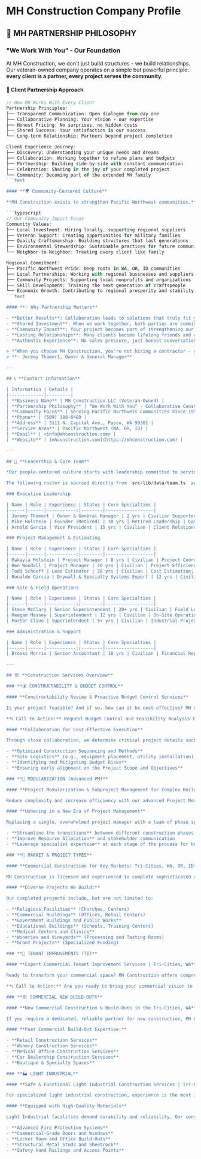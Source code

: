 # MH Construction Company Profile

## 🤝 **MH PARTNERSHIP PHILOSOPHY**

### **"We Work With You" - Our Foundation**

At MH Construction, we don't just build structures - we build relationships. Our veteran-owned company operates on a simple but powerful principle: **every client is a partner, every project serves the community**.

#### **🏡 Client Partnership Approach**

```typescript
// How MH Works With Every Client
Partnership Principles:
├── Transparent Communication: Open dialogue from day one
├── Collaborative Planning: Your vision + our expertise
├── Honest Pricing: No surprises, no hidden costs
├── Shared Success: Your satisfaction is our success
└── Long-term Relationship: Partners beyond project completion

Client Experience Journey:
├── Discovery: Understanding your unique needs and dreams
├── Collaboration: Working together to refine plans and budgets
├── Partnership: Building side-by-side with constant communication
├── Celebration: Sharing in the joy of your completed project
└── Community: Becoming part of the extended MH family
```text

#### **🌍 Community-Centered Culture**

**MH Construction exists to strengthen Pacific Northwest communities.** Every project we complete, every partnership we build, and every team member we support contributes to a stronger, more connected region.

```typescript
// Our Community Impact Focus
Community Values:
├── Local Investment: Hiring locally, supporting regional suppliers
├── Veteran Support: Creating opportunities for military families  
├── Quality Craftsmanship: Building structures that last generations
├── Environmental Stewardship: Sustainable practices for future communities
└── Neighbor-to-Neighbor: Treating every client like family

Regional Commitment:
├── Pacific Northwest Pride: Deep roots in WA, OR, ID communities
├── Local Partnerships: Working with regional businesses and suppliers
├── Community Projects: Supporting local nonprofits and organizations
├── Skill Development: Training the next generation of craftspeople
└── Economic Growth: Contributing to regional prosperity and stability
```text

#### **💡 Why Partnership Matters**

- **Better Results**: Collaboration leads to solutions that truly fit your needs
- **Shared Investment**: When we work together, both parties are committed to success  
- **Community Impact**: Your project becomes part of strengthening our shared region
- **Lasting Relationships**: Many clients become lifelong friends and community connections
- **Authentic Experience**: No sales pressure, just honest conversation about your goals

> *"When you choose MH Construction, you're not hiring a contractor - you're gaining a partner who genuinely cares about your success and our community's future."*  
> **- Jeremy Thamert, Owner & General Manager**

---

## 📞 **Contact Information**

| Information | Details |
|-------------|---------|
| **Business Name** | MH Construction LLC (Veteran-Owned) |
| **Partnership Philosophy** | "We Work With You" - Collaborative Construction Partners |
| **Community Focus** | Serving Pacific Northwest Communities Since 1995 |
| **Phone** | (509) 308-6489 |
| **Address** | 3111 N. Capital Ave., Pasco, WA 99301 |
| **Service Area** | Pacific Northwest (WA, OR, ID) |
| **Email** | <info@mhconstruction.com> |
| **Website** | [mhconstruction.com](https://mhconstruction.com) |

---

## 👥 **Leadership & Core Team**

*Our people-centered culture starts with leadership committed to serving both clients and communities.*

The following roster is sourced directly from `src/lib/data/team.ts` and grouped by functional department.

### Executive Leadership

| Name | Role | Experience | Status | Core Specialties |
|------|------|-----------:|--------|------------------|
| Jeremy Thamert | Owner & General Manager | 2 yrs | Civilian Supporter | Strategic Vision; Technology Integration; AI Adoption; Operational Leadership |
| Mike Holstein | Founder (Retired) | 30 yrs | Retired Leadership | Company Foundations; Quality Standards; Leadership; Client Trust |
| Arnold Garcia | Vice President | 15 yrs | Civilian | Client Relationships; Strategic Operations; Service Excellence; Project Oversight |

### Project Management & Estimating

| Name | Role | Experience | Status | Core Specialties |
|------|------|-----------:|--------|------------------|
| Makayla Holstein | Project Manager | 8 yrs | Civilian | Project Coordination; Timeline Management; Client Communication; Risk Mitigation |
| Ben Woodall | Project Manager | 10 yrs | Civilian | Project Efficiency; Budget Management; Resource Planning; Client Alignment |
| Todd Schoeff | Lead Estimator | 20 yrs | Civilian | Cost Estimation; Commercial Projects; Medical Facilities; Specialty Projects |
| Ronaldo Garcia | Drywall & Specialty Systems Expert | 12 yrs | Civilian | Drywall Installation; Specialty Wall Systems; Interior Finishing; Precision Craftsmanship |

### Site & Field Operations

| Name | Role | Experience | Status | Core Specialties |
|------|------|-----------:|--------|------------------|
| Steve McClary | Senior Superintendent | 20+ yrs | Civilian | Field Leadership; Multi-Phase Oversight; Safety Management; Quality Assurance |
| Reagan Massey | Superintendent | 12 yrs | Civilian | On-Site Operations; Crew Management; Quality Control; Daily Coordination |
| Porter Cline | Superintendent | 5+ yrs | Civilian | Industrial Projects; Field Coordination; Complex Logistics; Heavy Systems |

### Administration & Support

| Name | Role | Experience | Status | Core Specialties |
|------|------|-----------:|--------|------------------|
| Brooks Morris | Senior Accountant | 10 yrs | Civilian | Financial Reporting; Budget Management; Payroll; Cost Controls |

---

## 🏗️ **Construction Services Overview**

### **💰 CONSTRUCTABILITY & BUDGET CONTROL**

#### **Constructability Review & Proactive Budget Control Services**

Is your project feasible? And if so, how can it be cost-effective? MH Construction is committed to improving project planning and execution through early-stage Constructability Analysis and Budget Control. Although our headquarters are in Pasco, WA, we provide these critical pre-construction services to clients throughout Washington, Oregon, and Idaho. Our proactive approach involves collaborating closely with key subcontractors to eliminate guesswork before ground is broken.

**📞 Call to Action:** Request Budget Control and Feasibility Analysis today. Call (509) 308-6489 to learn more.

#### **Collaboration for Cost-Effective Execution**

Through close collaboration, we determine critical project details such as:

- **Optimized Construction Sequencing and Methods**
- **Site Logistics** (e.g., equipment placement, utility installation)
- **Identifying and Mitigating Budget Risks**
- **Ensuring early alignment on the Project Scope and Objectives**

### **🧩 MODULARIZATION (Advanced PM)**

#### **Project Modularization & Subproject Management for Complex Builds**

Reduce complexity and increase efficiency with our advanced Project Modularization services. This modern project management concept involves strategically dividing large, complex projects into smaller, specialized subprojects. MH Construction focuses on expert Subproject Management to help our clients complete large-scale builds more efficiently and consistently meet tight schedules in the Tri-Cities (Kennewick, WA) and beyond.

#### **Ushering in a New Era of Project Management**

Replacing a single, overwhelmed project manager with a team of phase specialists is the smart decision for large ventures. Our Modularization services:

- **Streamline the transitions** between different construction phases
- **Improve Resource Allocation** and stakeholder communication
- **Leverage specialist expertise** at each stage of the process for better quality control

### **🏢 MARKET & PROJECT TYPES**

#### **Commercial Construction for Key Markets: Tri-Cities, WA, OR, ID**

MH Construction is licensed and experienced to complete sophisticated construction projects for a wide range of commercial markets across Washington, Oregon, and Idaho. With over 150 years of collective experience, you can trust our team to bring your specific vision to life—from a high-end winery to a complex medical center throughout Benton and Franklin Counties.

#### **Diverse Projects We Build:**

Our completed projects include, but are not limited to:

- **Religious Facilities** (Churches, Centers)
- **Commercial Buildings** (Offices, Retail Centers)
- **Government Buildings and Public Works**
- **Educational Buildings** (Schools, Training Centers)
- **Medical Centers and Clinics**
- **Wineries and Vineyards** (Processing and Tasting Rooms)
- **Grant Projects** (Specialized Funding)

### **🏪 TENANT IMPROVEMENTS (TI)**

#### **Expert Commercial Tenant Improvement Services | Tri-Cities, WA**

Ready to transform your commercial space? MH Construction offers comprehensive Tenant Improvement (TI) Services throughout the Tri-Cities, WA area, including Kennewick, Richland, and Pasco. We are licensed to complete commercial renovation projects across Washington, Oregon, and Idaho. With over a decade of experience, we can quickly convert a recently purchased or leased building into a functional, beautiful space that meets your exact business requirements.

**📞 Call to Action:** Are you ready to bring your commercial vision to life? Call us right away to schedule tenant improvement services.

### **🏗️ COMMERCIAL NEW BUILD-OUTS**

#### **New Commercial Construction & Build-Outs in the Tri-Cities, WA**

If you require a dedicated, reliable partner for new construction, MH Construction offers complete Commercial Construction Services for business owners throughout the Tri-Cities (Kennewick, Richland, and Pasco). Whether you want to build a small corporate office or a large vehicle dealership, we construct a space where your business can thrive. We partner with the best architects and utilize top-grade materials to ensure structural integrity and successful project goals.

#### **Past Commercial Build-Out Expertise:**

- **Retail Construction Services**
- **Winery Construction Services**
- **Medical Office Construction Services**
- **Car Dealership Construction Services**
- **Boutique & Specialty Spaces**

### **🏭 LIGHT INDUSTRIAL**

#### **Safe & Functional Light Industrial Construction Services | Tri-Cities**

For specialized light industrial construction, experience is the most important factor. MH Construction has been providing Light Industrial Construction Services for over a decade to business owners in the Tri-Cities, WA (Kennewick, Richland, Pasco) and surrounding areas. If you live in Washington, Oregon, or Idaho, count on us to create a safe, durable, and highly functional building—from warehouses to processing plants—built to your precise specifications.

#### **Equipped with High-Quality Materials**

Light Industrial facilities demand durability and reliability. Our construction contractors in the Tri-Cities utilize industry-leading materials for all critical features, including:

- **Advanced Fire Protection Systems**
- **Commercial-Grade Doors and Windows**
- **Locker Room and Office Build-Outs**
- **Structural Metal Studs and Sheetrock**
- **Safety Hand Railings and Access Points**
